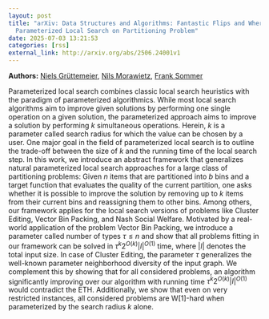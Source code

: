 ```yaml
---
layout: post
title: "arXiv: Data Structures and Algorithms: Fantastic Flips and Where to Find Them: A General Framework for
  Parameterized Local Search on Partitioning Problem"
date: 2025-07-03 13:21:53 
categories: [rss]
external_link: http://arxiv.org/abs/2506.24001v1
---
```


**Authors:** [Niels Grüttemeier](https://dblp.uni-trier.de/search?q=Niels+Gr%C3%BCttemeier), [Nils Morawietz](https://dblp.uni-trier.de/search?q=Nils+Morawietz), [Frank Sommer](https://dblp.uni-trier.de/search?q=Frank+Sommer)

Parameterized local search combines classic local search heuristics with the
paradigm of parameterized algorithmics. While most local search algorithms aim
to improve given solutions by performing one single operation on a given
solution, the parameterized approach aims to improve a solution by performing
$k$ simultaneous operations. Herein, $k$ is a parameter called search radius
for which the value can be chosen by a user. One major goal in the field of
parameterized local search is to outline the trade-off between the size of $k$
and the running time of the local search step. In this work, we introduce an
abstract framework that generalizes natural parameterized local search
approaches for a large class of partitioning problems: Given $n$ items that are
partitioned into $b$ bins and a target function that evaluates the quality of
the current partition, one asks whether it is possible to improve the solution
by removing up to $k$ items from their current bins and reassigning them to
other bins. Among others, our framework applies for the local search versions
of problems like Cluster Editing, Vector Bin Packing, and Nash Social Welfare.
Motivated by a real-world application of the problem Vector Bin Packing, we
introduce a parameter called number of types $\tau \le n$ and show that all
problems fitting in our framework can be solved in $\tau^k 2^{O(k)} |I|^{O(1)}$
time, where $|I|$ denotes the total input size. In case of Cluster Editing, the
parameter $\tau$ generalizes the well-known parameter neighborhood diversity of
the input graph. We complement this by showing that for all considered
problems, an algorithm significantly improving over our algorithm with running
time $\tau^k 2^{O(k)} |I|^{O(1)}$ would contradict the ETH. Additionally, we
show that even on very restricted instances, all considered problems are
W[1]-hard when parameterized by the search radius $k$ alone.
